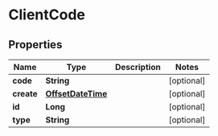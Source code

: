 # ClientCode

## Properties
Name | Type | Description | Notes
------------ | ------------- | ------------- | -------------
**code** | **String** |  |  [optional]
**create** | [**OffsetDateTime**](OffsetDateTime.md) |  |  [optional]
**id** | **Long** |  |  [optional]
**type** | **String** |  |  [optional]
